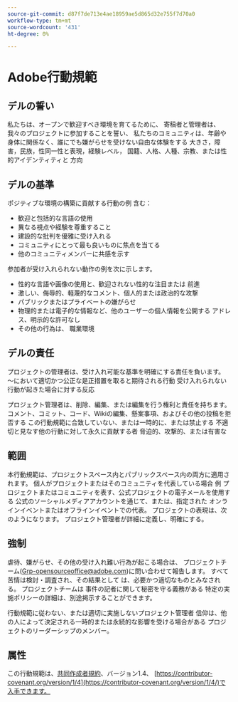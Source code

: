 ```yaml
---
source-git-commit: d87f7de713e4ae18959ae5d865d32e755f7d70a0
workflow-type: tm+mt
source-wordcount: '431'
ht-degree: 0%

---
```

# Adobe行動規範

## デルの誓い

私たちは、オープンで歓迎すべき環境を育てるために、
寄稿者と管理者は、我々のプロジェクトに参加することを誓い、
私たちのコミュニティは、年齢や身体に関係なく、誰にでも嫌がらせを受けない自由な体験をする
大きさ，障害，民族，性同一性と表現，経験レベル，
国籍、人格、人種、宗教、または性的アイデンティティと
方向

## デルの基準

ポジティブな環境の構築に貢献する行動の例
含む：

* 歓迎と包括的な言語の使用
* 異なる視点や経験を尊重すること
* 建設的な批判を優雅に受け入れる
* コミュニティにとって最も良いものに焦点を当てる
* 他のコミュニティメンバーに共感を示す

参加者が受け入れられない動作の例を次に示します。

* 性的な言語や画像の使用と、歓迎されない性的な注目または
前進
* 激しい、侮辱的、軽蔑的なコメント、個人的または政治的な攻撃
* パブリックまたはプライベートの嫌がらせ
* 物理的または電子的な情報など、他のユーザーの個人情報を公開する
アドレス、明示的な許可なし
* その他の行為は、
職業環境

## デルの責任

プロジェクトの管理者は、受け入れ可能な基準を明確にする責任を負います。
～において適切かつ公正な是正措置を取ると期待される行動
受け入れられない行動が起きた場合に対する反応

プロジェクト管理者は、削除、編集、または編集を行う権利と責任を持ちます。
コメント、コミット、コード、Wikiの編集、懸案事項、およびその他の投稿を拒否する
この行動規範に合致していない、または一時的に、または禁止する
不適切と見なす他の行動に対して永久に貢献する者
脅迫的、攻撃的、または有害な

## 範囲

本行動規範は、プロジェクトスペース内とパブリックスペース内の両方に適用されます。
個人がプロジェクトまたはそのコミュニティを代表している場合 例
プロジェクトまたはコミュニティを表す、公式プロジェクトの電子メールを使用する
公式のソーシャルメディアアカウントを通じて、または、指定された
オンラインイベントまたはオフラインイベントでの代表。 プロジェクトの表現は、次のようになります。
プロジェクト管理者が詳細に定義し、明確にする。

## 強制

虐待、嫌がらせ、その他の受け入れ難い行為が起こる場合は、
プロジェクトチーム(Grp-opensourceoffice@adobe.com)に問い合わせて報告します。 すべて
苦情は検討・調査され、その結果として
は、必要かつ適切なものとみなされる。 プロジェクトチームは
事件の記者に関して秘密を守る義務がある
特定の実施ポリシーの詳細は、別途掲示することができます。

行動規範に従わない、または適切に実施しないプロジェクト管理者
信仰は、他の人によって決定される一時的または永続的な影響を受ける場合がある
プロジェクトのリーダーシップのメンバー。

## 属性

この行動規範は、[共同作成者規約](https://contributor-covenant.org)、バージョン1.4、
[https://contributor-covenant.org/version/1/4](https://contributor-covenant.org/version/1/4/)で入手できます。
